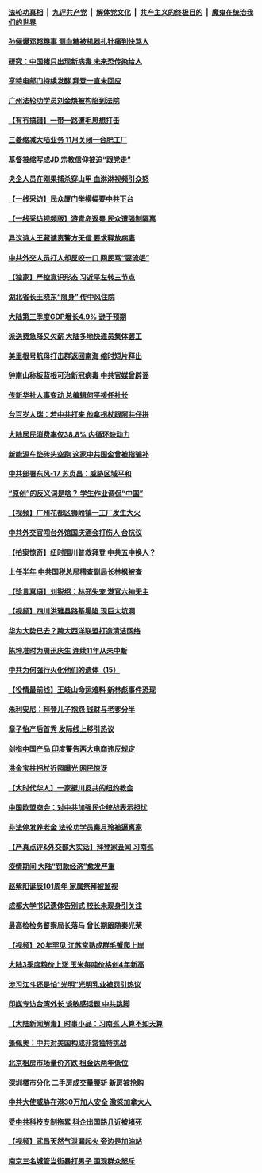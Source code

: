 ####  [法轮功真相](../../../../basic/blob/master/README.md?t=10200532) &nbsp;|&nbsp; [九评共产党](../../../../9ping.md/blob/master/README.md?t=10200532) &nbsp;|&nbsp; [解体党文化](../../../../jtdwh.md/blob/master/README.md?t=10200532)  &nbsp;|&nbsp; [共产主义的终极目的](../../../../gczydzjmd.md/blob/master/README.md?t=10200532) &nbsp;|&nbsp; [魔鬼在统治我们的世界](../../../../mgztzwmdsj.md/blob/master/README.md?t=10200532) 

#### [孙俪爆邓超糗事 测血糖被机器扎针痛到快骂人](../pages/nsc413/n12487176.md?t=10200532) 

#### [研究：中国猪只出现新病毒 未来恐传染给人](../pages/nsc413/n12487232.md?t=10200532) 

#### [亨特电邮门持续发酵 拜登一直未回应](../pages/nsc413/n12487305.md?t=10200532) 

#### [广州法轮功学员刘金焕被构陷到法院](../pages/nsc413/n12486851.md?t=10200532) 

#### [【有冇搞错】一带一路遭毛思想打击](../pages/nsc413/n12487059.md?t=10200532) 

#### [三菱缩减大陆业务 11月关闭一合肥工厂](../pages/nsc413/n12486944.md?t=10200532) 

#### [基督被缩写成JD 宗教信仰被迫“跟党走”](../pages/nsc413/n12486982.md?t=10200532) 

#### [央企人员在刚果捕杀穿山甲 血淋淋视频引众怒](../pages/nsc413/n12486839.md?t=10200532) 

#### [【一线采访】民众厦门举横幅要中共下台](../pages/nsc413/n12486819.md?t=10200532) 

#### [【一线采访视频版】游青岛返粤 民众遭强制隔离](../pages/nsc413/n12485836.md?t=10200532) 

#### [异议诗人王藏谴责警方无信 要求释放病妻](../pages/nsc413/n12486682.md?t=10200532) 

#### [中共外交人员打人却反咬一口 网民骂“耍流氓”](../pages/nsc413/n12486183.md?t=10200532) 

#### [【独家】严控意识形态 习近平左转三节点](../pages/nsc413/n12482843.md?t=10200532) 

#### [湖北省长王晓东“隐身” 传中风住院](../pages/nsc413/n12486447.md?t=10200532) 

#### [大陆第三季度GDP增长4.9% 逊于预期](../pages/nsc413/n12485980.md?t=10200532) 

#### [派送费急降又欠薪 大陆多地快递员集体罢工](../pages/nsc413/n12485959.md?t=10200532) 

#### [美里根号航母打击群返回南海 缩时短片释出](../pages/nsc413/n12486194.md?t=10200532) 

#### [钟南山称板蓝根可治新冠病毒 中共官媒曾辟谣](../pages/nsc413/n12486008.md?t=10200532) 

#### [传新华社人事变动 总编辑何平接任社长](../pages/nsc413/n12485923.md?t=10200532) 

#### [台百岁人瑞：若中共打来 他拿拐杖跟阿共仔拼](../pages/nsc413/n12485937.md?t=10200532) 

#### [大陆居民消费率仅38.8% 内循环缺动力](../pages/nsc413/n12485268.md?t=10200532) 

#### [新能源车垫砖头空跑 这家中共国企曾被指骗补](../pages/nsc413/n12485038.md?t=10200532) 

#### [中共部署东风-17 苏贞昌：威胁区域平和](../pages/nsc413/n12485685.md?t=10200532) 

#### [“原创”的反义词是啥？ 学生作业调侃“中国”](../pages/nsc413/n12485912.md?t=10200532) 

#### [【视频】广州花都区狮岭镇一工厂发生大火](../pages/nsc413/n12485812.md?t=10200532) 


#### [中共外交官闯台外馆国庆酒会打伤人 台抗议](../pages/nsc413/n12485477.md?t=10200532) 

#### [【拍案惊奇】纽时围川普救拜登 中共五中换人？](../pages/nsc413/n12485538.md?t=10200532) 

#### [上任半年 中共国税总局稽查副局长林枫被查](../pages/nsc413/n12485592.md?t=10200532) 

#### [【珍言真语】刘锐绍：林郑失宠 港官六神无主](../pages/nsc413/n12484638.md?t=10200532) 

#### [【视频】四川洪雅县路基塌陷 现巨大坑洞](../pages/nsc413/n12485488.md?t=10200532) 

#### [华为大势已去？跨大西洋联盟打造清洁网络](../pages/nsc413/n12485442.md?t=10200532) 

#### [陈坤准时为周迅庆生 连续11年从未中断](../pages/nsc413/n12485042.md?t=10200532) 

#### [中共为何强行火化他们的遗体（15）](../pages/nsc413/n12485050.md?t=10200532) 

#### [【役情最前线】王岐山命运难料 新林彪事件恐现](../pages/nsc413/n12484807.md?t=10200532) 

#### [朱利安尼：拜登儿子抱怨 钱财与老爹分半](../pages/nsc413/n12485086.md?t=10200532) 

#### [章子怡产后首秀 发际线上移引热议](../pages/nsc413/n12484953.md?t=10200532) 

#### [剑指中国产品 印度警告两大电商违反规定](../pages/nsc413/n12484970.md?t=10200532) 

#### [洪金宝拄拐杖近照曝光 网民惊讶](../pages/nsc413/n12484792.md?t=10200532) 

#### [【大时代华人】一家挺川反共的纽约教会](../pages/nsc413/n12484566.md?t=10200532) 

#### [中国欧盟商会：对中共加强民企统战表示担忧](../pages/nsc413/n12484864.md?t=10200532) 

#### [非法停发养老金 法轮功学员秦月玲被逼离家](../pages/nsc413/n12484176.md?t=10200532) 

#### [【严真点评&外交部大实话】拜登家丑闻 习南巡](../pages/nsc413/n12484332.md?t=10200532) 

#### [疫情期间 大陆“罚款经济”愈发严重](../pages/nsc413/n12484524.md?t=10200532) 

#### [赵紫阳诞辰101周年 家属祭拜被监视](../pages/nsc413/n12484723.md?t=10200532) 

#### [成都大学书记遗体告别式 校长未现身引关注](../pages/nsc413/n12484334.md?t=10200532) 

#### [最高检检务督察局长落马 曾长期跟随秦光荣](../pages/nsc413/n12484455.md?t=10200532) 

#### [【视频】20年罕见 江苏常熟成群毛蟹爬上岸](../pages/nsc413/n12484378.md?t=10200532) 

#### [大陆3季度粮价上涨 玉米每吨价格创4年新高](../pages/nsc413/n12484237.md?t=10200532) 

#### [涉习江斗还是怕“光明”光明乳业被罚引热议](../pages/nsc413/n12484117.md?t=10200532) 

#### [印媒专访台湾外长 谈敏感话题 中共跳脚](../pages/nsc413/n12484354.md?t=10200532) 

#### [【大陆新闻解毒】时事小品：习南巡 人算不如天算](../pages/nsc413/n12484351.md?t=10200532) 

#### [蓬佩奥：中共对美国构成非常独特挑战](../pages/nsc413/n12483656.md?t=10200532) 

#### [北京租房市场量价齐跌 租金达两年低位](../pages/nsc413/n12484144.md?t=10200532) 

#### [深圳楼市分化 二手房成交量腰斩 新房被抢购](../pages/nsc413/n12483899.md?t=10200532) 

#### [中共大使威胁在港30万加人安全 激怒加拿大人](../pages/nsc413/n12484118.md?t=10200532) 

#### [受中共科技专制拖累 科企出国路几近被堵死](../pages/nsc413/n12476425.md?t=10200532) 


#### [【视频】武昌天然气泄漏起火 旁边是加油站](../pages/nsc413/n12484051.md?t=10200532) 

#### [南京三名城管当街暴打男子 围观群众怒斥](../pages/nsc413/n12484047.md?t=10200532) 

